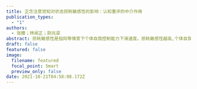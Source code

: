 ```yaml
---
title: 正念注意觉知对状态损耗敏感性的影响：认知重评的中介作用
publication_types:
  - "1"
authors:
  - 张臻；林闻正；尉兆梁
abstract: 损耗敏感性是指同等情景下个体自我控制能力下滑速度。损耗敏感性越高,个体自我控制资源损耗得越快。作为Salmon等（2014）为了区别于特质自我控制而提出的概念,损耗敏感性是否受正念注意觉知影响仍存在争议。为了进一步探究这一分歧,本研究通过问卷法直接探究了正念注意觉知与状态损耗敏感性的关系。另外,Garland等（2009）等提出的正念应对模型认为,高正念个体更可能通过进行积极的认知重评（个体通过重新赋予情绪刺激一个不同以往的意义来调节自身的情绪）这一情绪调节策略来调节情绪。因此在本研究中,我们进一步探索了认知重评在正念注意觉知和状态损耗敏感性之间可能的中介作用。同时,我们还检验了另外一种情绪调节策略,即表达抑制（个体通过在外在行为上隐藏自己内在的情绪体验来调节自身的情绪）作为中介变量的效果,来验证认知重评的独特中介作用。研究共招募358名MTurk被试,剔除注意力不集中以及IP地址重复的被试后,最终回收有效作答300份。被试回答一系列问卷,包括正念注意觉知量表（MAAS）、情绪调节问卷（ERQ）、及状态损耗敏感性问卷（SDSS）。结构方程模型拟合的结果发现,情绪调节的认知重评策略在正念注意觉知与状态损耗敏感性二者之间起部分中介作用:正念注意觉知能直接显著负向预测状态损耗敏感性,同时也可以显著正向预测认知重评策略,而认知重评策略显著负向预测状态损耗敏感性;虽然正念注意觉知能够显著负向预测表达抑制策略,但表达抑制策略对状态损耗敏感性的影响路径系数不显著,即情绪调节的表达抑制策略在正念注意觉知与状态损耗敏感性二者之间不起中介作用。这一结果表明,对正念注意觉知的培养与提升能够直接或间接地降低人们的自我控制能力下滑的速度,帮助个人避免自我损耗。而正念注意觉知的这一效应,可能是藉由激活个体的认知重评策略而非表达抑制策略实现的。
draft: false
featured: false
image:
  filename: featured
  focal_point: Smart
  preview_only: false
date: 2021-10-21T04:58:08.172Z
---
```

